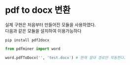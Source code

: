 # pdf to docx 변환

실제 구현은 처음부터 만들어진 모듈을 사용하였다.  
다음과 같은 모듈을 설치하여 이용가능하다

```shell
pip install pdf2docx
```


```python
from pdfminer import word

word.pdfToDocx('', 'test.docx') # 현재 절대 경로만 작동한다.
```